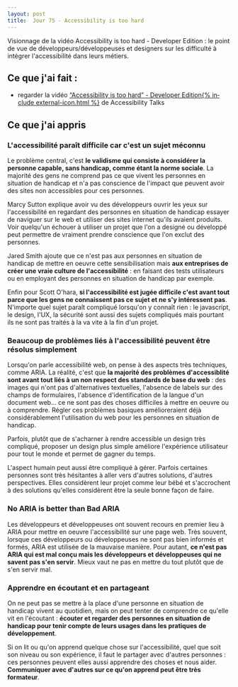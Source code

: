 ```yaml
---
layout: post
title:  Jour 75 - Accessibility is too hard
---
```


Visionnage de la vidéo <span lang="en">Accessibility is too hard - Developer Edition</span> : le point de vue de développeurs/développeuses et designers sur les difficulté à intégrer l'accessibilité dans leurs métiers.

## Ce que j'ai fait :
- regarder la vidéo <a href="https://youtu.be/Hfn18nDkyi4" lang="en" hreflang="en">“Accessibility is too hard” - Developer Edition{% include external-icon.html %}</a> de <span lang="en">Accessibility Talks</span>

## Ce que j'ai appris
### L'accessibilité paraît difficile car c'est un sujet méconnu
Le problème central, c'est **le validisme qui consiste à considérer la personne capable, sans handicap, comme étant la norme sociale**. La majorité des gens ne comprend pas ce que vivent les personnes en situation de handicap et n'a pas conscience de l'impact que peuvent avoir des sites non accessibles pour ces personnes.

Marcy Sutton explique avoir vu des développeurs ouvrir les yeux sur l'accessibilité en regardant des personnes en situation de handicap essayer de naviguer sur le web et utiliser des sites internet qu'ils avaient produits. Voir quelqu'un échouer à utiliser un projet que l'on a designé ou développé peut permettre de vraiment prendre conscience que l'on exclut des personnes.

Jared Smith ajoute que ce n'est pas aux personnes en situation de handicap de mettre en oeuvre cette sensibilisation mais **aux entreprises de créer une vraie culture de l'accessibilité** : en faisant des tests utilisateurs ou en employant des personnes en situation de handicap par exemple.

Enfin pour Scott O'hara, **si l'accessibilité est jugée difficile c'est avant tout parce que les gens ne connaissent pas ce sujet et ne s'y intéressent pas**. N'importe quel sujet paraît compliqué lorsqu'on y connaît rien : le javascript, le design, l'UX, la sécurité sont aussi des sujets compliqués mais pourtant ils ne sont pas traités à la va vite à la fin d'un projet.

### Beaucoup de problèmes liés à l'accessibilité peuvent être résolus simplement
Lorsqu'on parle accessibilité web, on pense à des aspects très techniques, comme ARIA. La réalité, c'est que **la majorité des problèmes d'accessiblité sont avant tout liés à un non respect des standards de base du web** : des images qui n'ont pas d'alternatives textuelles, l'absence de labels sur des champs de formulaires, l'absence d'identification de la langue d'un document web... ce ne sont pas des choses difficiles à mettre en oeuvre ou à comprendre. Régler ces problèmes basiques amélioreraient déjà considérablement l'utilisation du web pour les personnes en situation de handicap.

Parfois, plutôt que de s'acharner à rendre accessible un design très compliqué, proposer un design plus simple améliore l'expérience utilisateur pour tout le monde et permet de gagner du temps.

L'aspect humain peut aussi être compliqué à gérer. Parfois certaines personnes sont très hésitantes à aller vers d'autres solutions, d'autres perspectives. Elles considèrent leur projet comme leur bébé et s'accrochent à des solutions qu'elles considèrent être la seule bonne façon de faire.

### <span lang="en">No ARIA is better than Bad ARIA</span>
Les développeurs et développeuses ont souvent recours en premier lieu à ARIA pour mettre en oeuvre l'accessibilité sur une page web. Très souvent, lorsque ces développeurs ou développeuses ne sont pas bien informés et formés, ARIA est utilisée de la mauvaise manière. Pour autant, **ce n'est pas ARIA qui est mal conçu mais les développeurs et développeuses qui ne savent pas s'en servir**. Mieux vaut ne pas en mettre du tout plutôt que de s'en servir mal.

### Apprendre en écoutant et en partageant
On ne peut pas se mettre à la place d'une personne en situation de handicap vivent au quotidien, mais on peut tenter de comprendre ce qu'elle vit en l'écoutant : **écouter et regarder des personnes en situation de handicap pour tenir compte de leurs usages dans les pratiques de développement**.

Si on lit ou qu'on apprend quelque chose sur l'accessibilité, quel que soit son niveau ou son expérience, il faut le partager avec d'autres personnes : ces personnes peuvent elles aussi apprendre des choses et nous aider. **Communiquer avec d'autres sur ce qu'on apprend peut être très formateur**.

